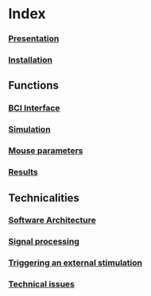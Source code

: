 # Index
### [Presentation](https://github.com/MobsLab/DeltaFeedBack/wiki/Presentation)
### [Installation](https://github.com/MobsLab/DeltaFeedBack/wiki/Installing-the-BCI-on-a-new-computer)
## Functions
### [BCI Interface](https://github.com/MobsLab/DeltaFeedBack/wiki/BCI-Interface)
### [Simulation](https://github.com/MobsLab/DeltaFeedBack/wiki/Simulation)
### [Mouse parameters](https://github.com/MobsLab/DeltaFeedBack/wiki/Mouse-parameters)
### [Results](https://github.com/MobsLab/DeltaFeedBack/wiki/Results)
## Technicalities
### [Software Architecture](https://github.com/MobsLab/DeltaFeedBack/wiki/Software-Architecture)
### [Signal processing](https://github.com/MobsLab/DeltaFeedBack/wiki/Signal-processing)
### [Triggering an external stimulation](https://github.com/MobsLab/DeltaFeedBack/wiki/Triggering-an-external-stimulation)
### [Technical issues](https://github.com/MobsLab/DeltaFeedBack/wiki/Technical-issues)